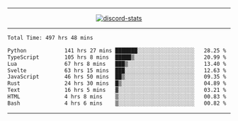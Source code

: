 <a href="https://www.github.com/ripavoid" target="_blank" rel="noreferrer">

-------

<div align='center'>
    <a href='https://discordapp.com/users/825178146797518881'>
        <img align='center' alt='discord-stats' src='https://api.discord-status.me/825178146797518881?nitro&boost=4&gradient=%231e0b1a%2C%23000000%2C%23000000%2C%23160316'></img>
    </a>
</div>

-------

<!--START_SECTION:waka-->

```txt
Total Time: 497 hrs 48 mins

Python            141 hrs 27 mins ███████░░░░░░░░░░░░░░░░░░   28.25 %
TypeScript        105 hrs 8 mins  █████▒░░░░░░░░░░░░░░░░░░░   20.99 %
Lua               67 hrs 8 mins   ███▒░░░░░░░░░░░░░░░░░░░░░   13.40 %
Svelte            63 hrs 15 mins  ███░░░░░░░░░░░░░░░░░░░░░░   12.63 %
JavaScript        46 hrs 50 mins  ██▒░░░░░░░░░░░░░░░░░░░░░░   09.35 %
Rust              24 hrs 30 mins  █▒░░░░░░░░░░░░░░░░░░░░░░░   04.89 %
Text              16 hrs 5 mins   ▓░░░░░░░░░░░░░░░░░░░░░░░░   03.21 %
HTML              4 hrs 8 mins    ▒░░░░░░░░░░░░░░░░░░░░░░░░   00.83 %
Bash              4 hrs 6 mins    ▒░░░░░░░░░░░░░░░░░░░░░░░░   00.82 %
```

<!--END_SECTION:waka-->

-------
